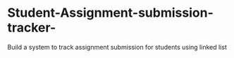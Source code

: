 # Student-Assignment-submission-tracker-
Build a system to track assignment submission for students using linked list 
